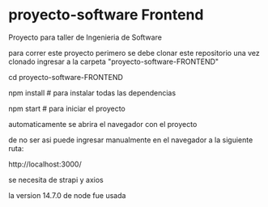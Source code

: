 # proyecto-software Frontend
Proyecto para taller de Ingenieria de Software

para correr este proyecto perimero se debe clonar este repositorio
una vez clonado ingresar a la carpeta "proyecto-software-FRONTEND"

cd  proyecto-software-FRONTEND

npm install # para instalar todas las dependencias

npm start # para iniciar el proyecto

automaticamente se abrira el navegador con el proyecto

de no ser asi puede ingresar manualmente en el navegador a la siguiente ruta:

http://localhost:3000/



se necesita de strapi y axios

la version 14.7.0 de node fue usada
